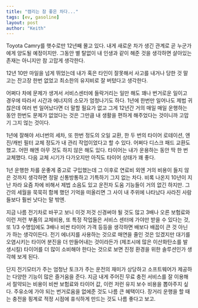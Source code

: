 ```yaml
---
title: "캠리는 참 좋은 차다..."
tags: [ev, gasoline]
layout: post
author: "Keith"
---
```


Toyota Camry를 햇수로만 12년째 몰고 있다. 내게 새로운 차가 생긴 관계로 곧 누군가에게 양도될 예정이지만. 그동안 별 탈없이 내 인생과 같이 해준 것을 생각하면 살아있는 존재는 아니지만 참 고맙게 생각한다. 

12년 10만 마일을 넘게 뛰었는데 내가 혹은 타인이 잘못해서 사고를 내거나 당한 것 말고는 잔고장 한번 없었고 최소한의 유지비로 잘 버텼다고 생각한다.

어쩌다 차에 문제가 생겨서 서비스센터에 들락거리는 일만 해도 꽤나 번거로운 일이고 경우에 따라서 시간과 에너지의 소모가 엄청나기도 하다. 1년에 한번만 일어나도 제법 귀찮은데 여러 번 일어났다면 더 말할 필요가 없고 그게 12년간 거의 매일 매일 운행하는 동안 한번도 문제가 없었다는 것은 그만큼 내 생활을 편하게 해주었다는 것이니까 고맙기 그지 얺는 것이다.

1년에 잘해야 서너번의 세차, 또 한번 정도의 오일 교환, 한 두 번의 타이어 로테이션, 엔진/캐빈 필터 교체 정도가 내 관리 작업이었다고 할 수 있다. 어쩌다 디스크 패드 교환도 했고. 어떤 해엔 아무 것도 하지 않은 해도 있다. 타이어는 내가 운용하는 동안 딱 한 번 교체했다. 다음 교체 시기가 다가오지만 아직도 타이어 상태가 꽤 좋다.

1년 운행한 차를 운좋게 중고로 구입했는데 그 이후로 연료비 외엔 거의 비용이 들지 않은 것까지 생각하면 정말 신통방통하고 기특하기 그지 없는 차다. 비록 나온지 10년이 지난 차라 요즘 차에 비해서 제법 소음도 있고 운전자 도움 기능들이 거의 없긴 하지만. 그간의 세월을 묵묵히 함께 했던 기억을 떠올리면 그 사이 내 주위에 나타났다 사라진 사람들보다 훨씬 낫다는 말 밖엔. 

지금 나름 전기차로 바꾸고 보니 이것 저것 신경써야 될 것도 많고 3배나 오른 보험료와 이런 저런 부품의 교체비용, 또 특정 작업들은 서비스 센터에 가야만 받을 수 있다는 것, 또 1/3 수명임에도 3배나 비싼 타이어 가격 등등을 생각하면 배보다 배꼽이 큰 것 아닌가 하는 생각이든다. 전기 에너지를 사용하는 것으로 매연을 줄인 것은 있겠지만 대기를 오염시키는 타이어 분진을 더 만들어내는 것이라든가 (제조시에 많은 이산화탄소를 발생시킬) 타이어를 더 많이 소비해야 한다는 것으로 보면 진정 환경을 위한 솔루션인가 생각헤 보게 된다. 

단지 전기모터가 주는 엄청난 토크가 주는 운전의 재미가 상당하고 소프트웨어가 제공하는 다양한 기능이 많은 즐거움을 준다. 지금 내게 주어진 무료 충전 서비스를 잘 이용해서 절약되는 비용이 비싼 보험료와 타이어 값, 이런 저런 유지 보수 비용을 뽑아주지 싶다. 주유소에 가야 되는 번거로움을 없에준 것도 나름 큰 혜택이다. 장거리 운행을 할 때는 충전을 핑계로 적정 시점에 휴식하게 만드는 것도 나름 좋다고 보고. 